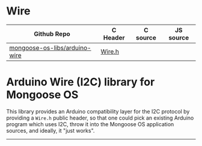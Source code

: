 # Wire
| Github Repo | C Header | C source  | JS source |
| ----------- | -------- | --------  | ----------------- |
| [mongoose-os-libs/arduino-wire](https://github.com/mongoose-os-libs/arduino-wire) | [Wire.h](https://github.com/mongoose-os-libs/arduino-wire/tree/master/include/Wire.h) | &nbsp;  | &nbsp;         |

# Arduino Wire (I2C) library for Mongoose OS

This library provides an Arduino compatibility layer for the I2C protocol by
providing a `Wire.h` public header, so that one could pick an existing Arduino
program which uses I2C, throw it into the Mongoose OS application sources, and
ideally, it "just works".


 ----- 
